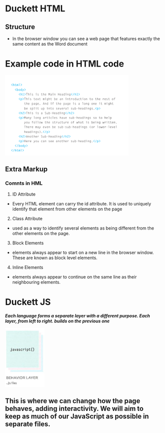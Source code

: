 # Duckett HTML 
## Structure
* In the browser window you can see a web page that features exactly
the same content as the Word document

# Example code in  HTML code
![HTNMLStructure image](html.png)


## Extra Markup 
### Comnts in HML

1. ID Attribute 
- Every HTML element can carry
the id attribute. It is used to
uniquely identify that element
from other elements on the
page

2. Class Attribute
-  used as a 
way to identify several elements
as being different from the
other elements on the page.

3.  Block Elements
- elements always
appear to start on a new line in
the browser window. These are
known as block level elements.


4.  Inline Elements
-  elements always
appear to continue on the
same line as their neighbouring
elements.





# Duckett JS

***Each language forms a separate
layer with a different purpose.
Each layer, from left to right.
builds on the previous one***

![Javascriptexample image](javascripts.png)

## This is where we can change how the page behaves, adding interactivity. We will aim to keep as much of our JavaScript as possible in separate files.

